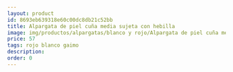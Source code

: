 ```yaml
---
layout: product
id: 8693eb639318e60c00dc8db21c52bb
title: Alpargata de piel cuña media sujeta con hebilla 
image: img/productos/alpargatas/blanco y rojo/Alpargata de piel cuña media sujeta con hebilla =57 =rojo blanco gaimo.webp
price: 57 
tags: rojo blanco gaimo
description: 
order: 0
---
```

